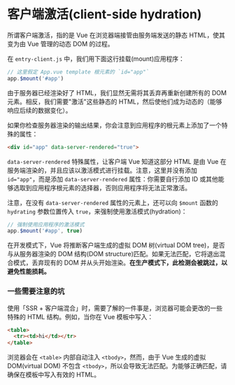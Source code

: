 # 客户端激活(client-side hydration)

所谓客户端激活，指的是 Vue 在浏览器端接管由服务端发送的静态 HTML，使其变为由 Vue 管理的动态 DOM 的过程。

在 `entry-client.js` 中，我们用下面这行挂载(mount)应用程序：

``` js
// 这里假定 App.vue template 根元素的 `id="app"`
app.$mount('#app')
```

由于服务器已经渲染好了 HTML，我们显然无需将其丢弃再重新创建所有的 DOM 元素。相反，我们需要"激活"这些静态的 HTML，然后使他们成为动态的（能够响应后续的数据变化）。

如果你检查服务器渲染的输出结果，你会注意到应用程序的根元素上添加了一个特殊的属性：

``` html
<div id="app" data-server-rendered="true">
```

`data-server-rendered` 特殊属性，让客户端 Vue 知道这部分 HTML 是由 Vue 在服务端渲染的，并且应该以激活模式进行挂载。注意，这里并没有添加 `id="app"`，而是添加 `data-server-rendered` 属性：你需要自行添加 ID 或其他能够选取到应用程序根元素的选择器，否则应用程序将无法正常激活。

注意，在没有 `data-server-rendered` 属性的元素上，还可以向 `$mount` 函数的 `hydrating` 参数位置传入 `true`，来强制使用激活模式(hydration)：

``` js
// 强制使用应用程序的激活模式
app.$mount('#app', true)
```

在开发模式下，Vue 将推断客户端生成的虚拟 DOM 树(virtual DOM tree)，是否与从服务器渲染的 DOM 结构(DOM structure)匹配。如果无法匹配，它将退出混合模式，丢弃现有的 DOM 并从头开始渲染。**在生产模式下，此检测会被跳过，以避免性能损耗。**

### 一些需要注意的坑

使用「SSR + 客户端混合」时，需要了解的一件事是，浏览器可能会更改的一些特殊的 HTML 结构。例如，当你在 Vue 模板中写入：

``` html
<table>
  <tr><td>hi</td></tr>
</table>
```

浏览器会在 `<table>` 内部自动注入 `<tbody>`，然而，由于 Vue 生成的虚拟 DOM(virtual DOM) 不包含 `<tbody>`，所以会导致无法匹配。为能够正确匹配，请确保在模板中写入有效的 HTML。
